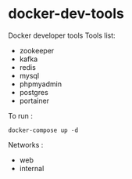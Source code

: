 # docker-dev-tools
Docker developer tools
Tools list:
 - zookeeper
 - kafka
 - redis
 - mysql
 - phpmyadmin
 - postgres
 - portainer

To run :
```
docker-compose up -d

```

Networks :
 - web
 - internal
